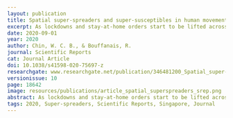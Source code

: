 ```yaml
---
layout: publication
title: Spatial super-spreaders and super-susceptibles in human movement networks
excerpt: As lockdowns and stay-at-home orders start to be lifted across the globe, governments are struggling to establish effective and practical guidelines to reopen their economies. In dense urban environments with people returning to work and public transportation resuming full capacity, enforcing strict social distancing measures will be extremely challenging, if not practically impossible. Governments are thus paying close attention to particular locations that may become the next cluster of disease spreading. Indeed, certain places, like some people, can be “super-spreaders”.
date: 2020-09-01
year: 2020
author: Chin, W. C. B., & Bouffanais, R.
journal: Scientific Reports
cat: Journal Article
doi: 10.1038/s41598-020-75697-z
researchgate: www.researchgate.net/publication/346481200_Spatial_super-spreaders_and_super-susceptibles_in_human_movement_networks
versionissue: 10
page: 18642
image: resources/publications/article_spatial_superspreaders_srep.png
abstract: As lockdowns and stay-at-home orders start to be lifted across the globe, governments are struggling to establish effective and practical guidelines to reopen their economies. In dense urban environments with people returning to work and public transportation resuming full capacity, enforcing strict social distancing measures will be extremely challenging, if not practically impossible. Governments are thus paying close attention to particular locations that may become the next cluster of disease spreading. Indeed, certain places, like some people, can be “super-spreaders”. Is a bustling train station in a central business district more or less susceptible and vulnerable as compared to teeming bus interchanges in the suburbs? Here, we propose a quantitative and systematic framework to identify spatial super-spreaders and the novel concept of super-susceptibles, i.e. respectively, places most likely to contribute to disease spread or to people contracting it. Our proposed data-analytic framework is based on the daily-aggregated ridership data of public transport in Singapore. By constructing the directed and weighted human movement networks and integrating human flow intensity with two neighborhood diversity metrics, we are able to pinpoint super-spreader and super-susceptible locations. Our results reveal that most super-spreaders are also super-susceptibles and that counterintuitively, busy peripheral bus interchanges are riskier places than crowded central train stations. Our analysis is based on data from Singapore, but can be readily adapted and extended for any other major urban center. It therefore serves as a useful framework for devising targeted and cost-effective preventive measures for urban planning and epidemiological preparedness.
tags: 2020, Super-spreaders, Scientific Reports, Singapore, Journal
---
```



